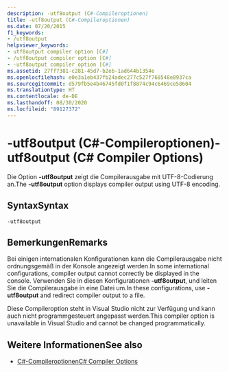 ```yaml
---
description: -utf8output (C#-Compileroptionen)
title: -utf8output (C#-Compileroptionen)
ms.date: 07/20/2015
f1_keywords:
- /utf8output
helpviewer_keywords:
- utf8output compiler option [C#]
- /utf8output compiler option [C#]
- -utf8output compiler option [C#]
ms.assetid: 27ff7381-c281-45d7-b2eb-1ad644b1354e
ms.openlocfilehash: e0e3a1eb437fb24adec277c527f768548e8937ca
ms.sourcegitcommit: d579fb5e4b46745fd0f1f8874c94c6469ce58604
ms.translationtype: HT
ms.contentlocale: de-DE
ms.lasthandoff: 08/30/2020
ms.locfileid: "89127372"
---
```

# <a name="-utf8output-c-compiler-options"></a><span data-ttu-id="9fac1-103">-utf8output (C#-Compileroptionen)</span><span class="sxs-lookup"><span data-stu-id="9fac1-103">-utf8output (C# Compiler Options)</span></span>
<span data-ttu-id="9fac1-104">Die Option **-utf8output** zeigt die Compilerausgabe mit UTF-8-Codierung an.</span><span class="sxs-lookup"><span data-stu-id="9fac1-104">The **-utf8output** option displays compiler output using UTF-8 encoding.</span></span>  
  
## <a name="syntax"></a><span data-ttu-id="9fac1-105">Syntax</span><span class="sxs-lookup"><span data-stu-id="9fac1-105">Syntax</span></span>  
  
```console  
-utf8output  
```  
  
## <a name="remarks"></a><span data-ttu-id="9fac1-106">Bemerkungen</span><span class="sxs-lookup"><span data-stu-id="9fac1-106">Remarks</span></span>  
 <span data-ttu-id="9fac1-107">Bei einigen internationalen Konfigurationen kann die Compilerausgabe nicht ordnungsgemäß in der Konsole angezeigt werden.</span><span class="sxs-lookup"><span data-stu-id="9fac1-107">In some international configurations, compiler output cannot correctly be displayed in the console.</span></span> <span data-ttu-id="9fac1-108">Verwenden Sie in diesen Konfigurationen **-utf8output**, und leiten Sie die Compilerausgabe in eine Datei um.</span><span class="sxs-lookup"><span data-stu-id="9fac1-108">In these configurations, use **-utf8output** and redirect compiler output to a file.</span></span>  
  
 <span data-ttu-id="9fac1-109">Diese Compileroption steht in Visual Studio nicht zur Verfügung und kann auch nicht programmgesteuert angepasst werden.</span><span class="sxs-lookup"><span data-stu-id="9fac1-109">This compiler option is unavailable in Visual Studio and cannot be changed programmatically.</span></span>  
  
## <a name="see-also"></a><span data-ttu-id="9fac1-110">Weitere Informationen</span><span class="sxs-lookup"><span data-stu-id="9fac1-110">See also</span></span>

- [<span data-ttu-id="9fac1-111">C#-Compileroptionen</span><span class="sxs-lookup"><span data-stu-id="9fac1-111">C# Compiler Options</span></span>](./index.md)
